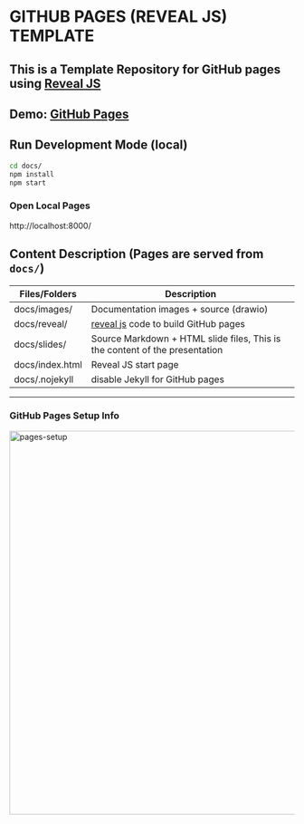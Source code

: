 # GITHUB PAGES (REVEAL JS) TEMPLATE

## This is a Template Repository for GitHub pages using [Reveal JS](https://revealjs.com)

## Demo: [GitHub Pages](https://jefeish.github.io/github-pages-slides/)

## Run Development Mode (local)

```bash
cd docs/
npm install
npm start
```

### Open Local Pages

http://localhost:8000/

## Content Description (Pages are served from `docs/`)

|Files/Folders|Description|
|---|---|
|docs/images/|Documentation images + source (drawio)|
|docs/reveal/|[reveal js](https://revealjs.com) code to build GitHub pages|
|docs/slides/|Source Markdown + HTML slide files, This is the content of the presentation| 
|docs/index.html|Reveal JS start page|
|docs/.nojekyll| disable Jekyll for GitHub pages|

---

### GitHub Pages Setup Info

<img width="678" alt="pages-setup" src="https://user-images.githubusercontent.com/863198/200977116-2b72f1cb-7499-452e-aa9b-3ca6f934df9f.png">
